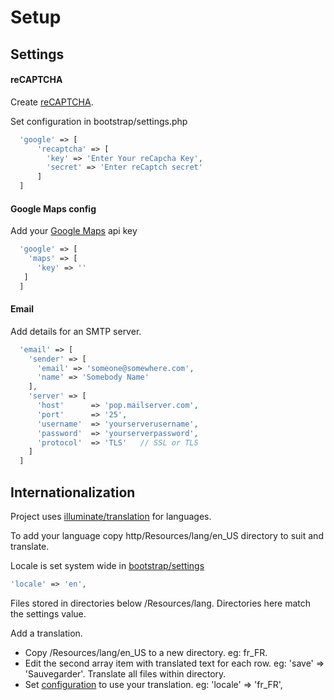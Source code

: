 # Setup

## Settings

#### reCAPTCHA
Create  [reCAPTCHA](https://www.google.com/recaptcha/).

Set configuration in bootstrap/settings.php
``` php
  'google' => [
      'recaptcha' => [
        'key' => 'Enter Your reCapcha Key',
        'secret' => 'Enter reCaptch secret'
      ]
  ]
```

#### Google Maps config
Add your [Google Maps](http://maps.google.com) api key


``` php
  'google' => [
    'maps' => [
      'key' => ''
   ]
  ]
```

#### Email

Add details for an SMTP server.


``` php
  'email' => [
    'sender' => [
      'email' => 'someone@somewhere.com',
      'name' => 'Somebody Name'
    ],
    'server' => [
      'host'      => 'pop.mailserver.com',
      'port'      => '25',
      'username'  => 'yourserverusername',
      'password'  => 'yourserverpassword',
      'protocol'  => 'TLS'   // SSL or TLS
    ]
  ]
```


## Internationalization
Project uses [illuminate/translation](https://github.com/illuminate/translation) for languages.

To add your language copy http/Resources/lang/en_US directory to suit and translate.

Locale is set system wide in [bootstrap/settings](/bootstrap/settings.php)
``` php
'locale' => 'en',
```

Files stored in directories below /Resources/lang. Directories here match the settings value.

Add a translation.

* Copy /Resources/lang/en_US to a new directory. eg: fr_FR.
* Edit the second array item with translated text for each row. eg: 'save' => 'Sauvegarder'. Translate all files within directory.
* Set [configuration](/config) to use your translation. eg: 'locale' => 'fr_FR',
